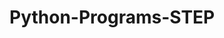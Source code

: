 # Python-Programs-STEP
        
     
                    
                                    
                               
                                                 
                   
       
  
